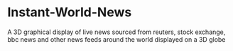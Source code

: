 # Instant-World-News
A 3D graphical display of live news sourced from reuters, stock exchange, bbc news and other news feeds around the world displayed on a 3D globe
